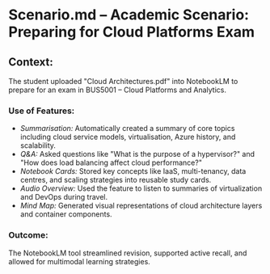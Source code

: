 # Scenario.md – Academic Scenario: Preparing for Cloud Platforms Exam

## Context:
The student uploaded "Cloud Architectures.pdf" into NotebookLM to prepare for an exam in BUS5001 – Cloud Platforms and Analytics.

### Use of Features:
- *Summarisation:* Automatically created a summary of core topics including cloud service models, virtualisation, Azure history, and scalability.
- *Q&A:* Asked questions like "What is the purpose of a hypervisor?" and "How does load balancing affect cloud performance?"
- *Notebook Cards:* Stored key concepts like IaaS, multi-tenancy, data centres, and scaling strategies into reusable study cards.
- *Audio Overview:* Used the feature to listen to summaries of virtualization and DevOps during travel.
- *Mind Map:* Generated visual representations of cloud architecture layers and container components.

### Outcome:
The NotebookLM tool streamlined revision, supported active recall, and allowed for multimodal learning strategies.
